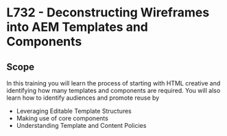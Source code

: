 # L732 - Deconstructing	Wireframes	into	AEM	Templates	and	Components			

## Scope

In this training you will learn the process of starting with HTML creative and
identifying how many templates and components are required. You will also
learn how to identify audiences and promote reuse by

* Leveraging Editable Template Structures
* Making use of core components
* Understanding Template and Content Policies
